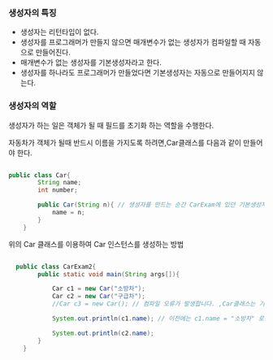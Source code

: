### 생성자의 특징

* 생성자는 리턴타입이 없다.
* 생성자를 프로그래머가 만들지 않으면 매개변수가 없는 생성자가 컴파일할 때 자동으로 만들어진다.
* 매개변수가 없는 생성자를 기본생성자라고 한다.
* 생성자를 하나라도 프로그래머가 만들었다면 기본생성자는 자동으로 만들어지지 않는다.

### 생성자의 역할

생성자가 하는 일은 객체가 될 때 필드를 초기화 하는 역할을 수행한다.

자동차가 객체가 될때 반드시 이름을 가지도록 하려면,Car클래스를 다음과 같이 만들어야 한다.


```java

public class Car{
        String name;
        int number;

        public Car(String n){ // 생성자를 만드는 순간 CarExam에 있던 기본생성자 틀이 깨진다
            name = n;
        }
    }

```

위의 Car 클래스를 이용하여 Car 인스턴스를 생성하는 방법


```java

  public class CarExam2{
        public static void main(String args[]){

            Car c1 = new Car("소방차");
            Car c2 = new Car("구급차");
            //Car c3 = new Car(); // 컴파일 오류가 발생합니다. ,Car클래스는 기본 생성자를 가지지 않는다. 그래서 기본생성자로 Car 객체를 생성할 수 없다.

            System.out.println(c1.name); // 이전에는 c1.name = "소방차" 로 호출했지만 생성자를 통해 바로 호출가능

            System.out.println(c2.name);
        }
    }

```
